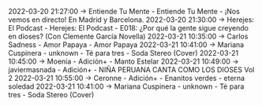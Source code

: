2022-03-20 21:27:00 -> Entiende Tu Mente - Entiende Tu Mente - ¡Nos vemos en directo! En Madrid y Barcelona.
2022-03-20 21:30:00 -> Herejes: El Podcast - Herejes: El Podcast - E018: ¿Por qué la gente sigue creyendo en dioses? (Con Clemente García Novella)
2022-03-21 10:35:00 -> Carlos Sadness - Amor Papaya - Amor Papaya
2022-03-21 10:41:00 -> Mariana Cuspinera - unknown - Té para tres - Soda Stereo (Cover)
2022-03-21 10:45:00 -> Moenia - Adición+ - Manto Estelar
2022-03-21 10:49:00 -> javiermasnada - Adición+ - NIÑA PERUANA  CANTA COMO LOS DIOSES Vol 2
2022-03-21 10:55:00 -> Ceronne - Adición+ - Enanitos verdes - eterna soledad
2022-03-21 10:41:00 -> Mariana Cuspinera - unknown - Té para tres - Soda Stereo (Cover)
